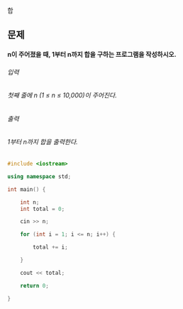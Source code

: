 합
## 문제
#### n이 주어졌을 때, 1부터 n까지 합을 구하는 프로그램을 작성하시오.

###### 입력
###### 첫째 줄에 n (1 ≤ n ≤ 10,000)이 주어진다.

###### 출력
###### 1부터 n까지 합을 출력한다.

```c++
#include <iostream>

using namespace std;

int main() {

	int n;
	int total = 0;

	cin >> n;

	for (int i = 1; i <= n; i++) {

		total += i;

	}

	cout << total;

	return 0;

}
```
